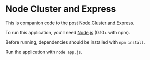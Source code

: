 Node Cluster and Express
========================

This is companion code to the post [Node Cluster and Express](http://rowanmanning.com/posts/node-cluster-and-express/).

To run this application, you'll need [Node.js](http://nodejs.org/download/) (0.10+ with npm).

Before running, dependencies should be installed with `npm install`.

Run the application with `node app.js`.
